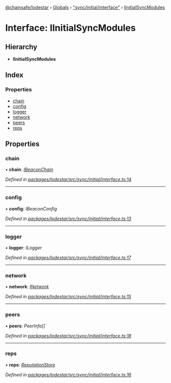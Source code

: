 [@chainsafe/lodestar](../README.md) › [Globals](../globals.md) › ["sync/initial/interface"](../modules/_sync_initial_interface_.md) › [IInitialSyncModules](_sync_initial_interface_.iinitialsyncmodules.md)

# Interface: IInitialSyncModules

## Hierarchy

* **IInitialSyncModules**

## Index

### Properties

* [chain](_sync_initial_interface_.iinitialsyncmodules.md#chain)
* [config](_sync_initial_interface_.iinitialsyncmodules.md#config)
* [logger](_sync_initial_interface_.iinitialsyncmodules.md#logger)
* [network](_sync_initial_interface_.iinitialsyncmodules.md#network)
* [peers](_sync_initial_interface_.iinitialsyncmodules.md#peers)
* [reps](_sync_initial_interface_.iinitialsyncmodules.md#reps)

## Properties

###  chain

• **chain**: *[IBeaconChain](_chain_interface_.ibeaconchain.md)*

*Defined in [packages/lodestar/src/sync/initial/interface.ts:14](https://github.com/ChainSafe/lodestar/blob/2fb982b/packages/lodestar/src/sync/initial/interface.ts#L14)*

___

###  config

• **config**: *IBeaconConfig*

*Defined in [packages/lodestar/src/sync/initial/interface.ts:13](https://github.com/ChainSafe/lodestar/blob/2fb982b/packages/lodestar/src/sync/initial/interface.ts#L13)*

___

###  logger

• **logger**: *ILogger*

*Defined in [packages/lodestar/src/sync/initial/interface.ts:17](https://github.com/ChainSafe/lodestar/blob/2fb982b/packages/lodestar/src/sync/initial/interface.ts#L17)*

___

###  network

• **network**: *[INetwork](_network_interface_.inetwork.md)*

*Defined in [packages/lodestar/src/sync/initial/interface.ts:15](https://github.com/ChainSafe/lodestar/blob/2fb982b/packages/lodestar/src/sync/initial/interface.ts#L15)*

___

###  peers

• **peers**: *PeerInfo[]*

*Defined in [packages/lodestar/src/sync/initial/interface.ts:18](https://github.com/ChainSafe/lodestar/blob/2fb982b/packages/lodestar/src/sync/initial/interface.ts#L18)*

___

###  reps

• **reps**: *[ReputationStore](../classes/_sync_ireputation_.reputationstore.md)*

*Defined in [packages/lodestar/src/sync/initial/interface.ts:16](https://github.com/ChainSafe/lodestar/blob/2fb982b/packages/lodestar/src/sync/initial/interface.ts#L16)*
